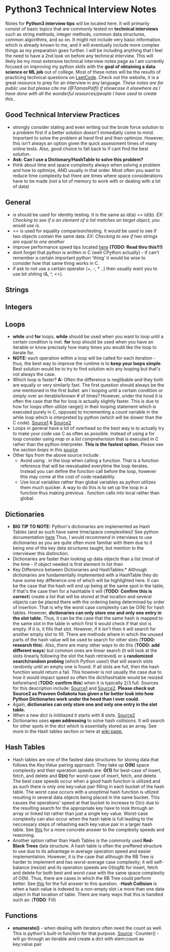 # Python3 Technical Interview Notes
Notes for **Python3 interview tips** will be located here.  It will primarily consist of basic topics that are commonly tested on **technical interviews** such as string methods, integer methods, common data structures, common algorithms, and so on.  It might not include very basic information which is already known to me, and it will eventually include more complex things as my preparation goes further.  I will be including anything that I feel the need to have a 2nd look on before any technical interview.  This will likely be my most extensive technical interview notes page as I am currently focused on improving my python skills with the **goal of obtaining a data science or ML job** out of college.  Most of these notes will be the results of practicing technical questions on [LeetCode](https://leetcode.com/).  Check out the website, it is a great resource to prep for an interview in any language.  *These notes are for public use but please cite me (@TamasPalfi) if showcase it elsewhere as I have done with all the wonderful resources/people I have used to create this.*. 

## Good Technical Interview Practices
- strongly consider stating and even writing out the brute force solution to a problem first if a better solution doesn't immediatly come to mind.  Important to solve the problem at hand first and then optimize.  However, this isn't always an option given the quick assessment times of many online tests.  Also, good choice to fall back to if cant find the best solution.
- **Ask: Can I use a Dictionary/HashTable to solve this problem?**
- think about time and space complexity always when solving a problem and how to optimize, AND usually in that order.  Most often you want to reduce time complexity but there are times where space considerations have to be made (not a lot of memory to work with or dealing with a lot of data)

## General 
- *is* should be used for identity testing.  It is the same as id(a) == id(b).  *EX: Checking to see if a an element of a list matches an target object, you would use is.*
- *==* is used for equality comparison/testing.  It would be used to see if two objects contain the same data.  *EX: Checking to see if two strings are equal to one another*
- improve performance speed tips located [here](https://wiki.python.org/moin/PythonSpeed/PerformanceTips) **(TODO: Read thru this!!!)**
- dont forget that python is written in C (well CPython actually) - if can't remember a certain important python 'thing' it would be wise to consider how that same thing works in C.
- if ask to not use a certain operator (+, -, * ..) then usually want you to use bit shiting (&, ^, <<).

## Strings



## Integers


## Loops
- **while** and **for** loops.  **while** should be used  when you want to loop until a certain condition is met.  **for** loop should be used when you have an iterable or know precisely how many times you would like the loop to iterate for. 
- **NOTE:** each operation within a loop will be called for each iteration - thus, the best way to improve the runtime is to **keep your loops simple**.  Best solution would be to try to find solution w/o any looping but that's not always the case.
- Which loop is faster? **A:** Often the difference is neglibable and they both are equally or very similarly fast.  The first question should always be the one mentioned in the first bullet: am I looping until a certain condition or simply over an iterable/known # of times?  However, under the hood it is often the case that the for loop is actually slightly faster.  This is due to how for loops often utilize range() in their looping statement which is executed purely in C, opposed to incrementing a *count* variable in the while loop which is interpreted by python (which will be slower than the C code).  [Source1](https://stackoverflow.com/questions/869229/why-is-looping-over-range-in-python-faster-than-using-a-while-loop) & [Source2](https://www.quora.com/Which-loop-is-more-efficient-in-C)
- Loops in general have a lot of overhead so the best way is to actually try to make your code use C as often as possible.  Instead of using a for loop consider using *map* or a *list comprehension* that is executed in C rather than the python interpreter. **This is the fastest option.**  Please see the section *loops* in this [source](https://wiki.python.org/moin/PythonSpeed/PerformanceTips)
- Other tips from the above source include:
  - Avoid using . in the loop when calling a function.  That is a function reference that will be reevaluated everytime the loop iterates.  Instead you can define the function call before the loop, however this may come at the cost of code readability.
  - Use local variables rather than global variables as python utilizes them much quicker.  A way to do this is to set up the loop in a function thus making previous . function calls into local rather than global.  

## Dictionaries
- **BIG TIP TO NOTE:** Python's dictionaries are implemented as Hash Tables (and as such have same time/space complexities)!  See python documentation [here](https://docs.python.org/3/library/stdtypes.html#typesmapping)  Thus, I would recommend in interviews to use dictionaries as you are quite often more familiar with them due to it being one of the key data structures taught, but mention to the interviewer this distinction. 
- Dictionaries are faster than looking up data objects than a list (most of the time - if object needed is first element in list then 
- Key Difference between Dictionaries and HashTables:* Although dictionaries are fundamentally implemented with a HashTable they do have some key difference one of which will be highlighted here. It can be the case that the hash will end up being at the same spot in the table, if that's the case then for a hashtable it will (**TODO: Confirm this is correct**) create a list that will be stored at that location and several objects can be placed there with the ordering being determined by order of insertion.  That is why the worst case complexity can be O(N) for hash tables.  However, **dictionaries can only store one and only one entry in the slot table.**  Thus, it can be the case that the same hash is mapped to the same slot in the table in which first it would check if that slot is empty.  If it is, it fills that slot.  However, if it isn't then it will search for another empty slot to fill.  There are methods where in which the unused parts of the hash value will be used to search for other slots (**TODO: research this**). Also, there are many other ways to do this (**TODO: add different ways**) but common ones are linear search (it will look at the slots linearly following the slot the hash retrieved) or a **randomized search/random probing** (which Python uses!) that will search slots randomly until an empty one is found.  If all slots are full, then the hash function would return a fail.  This however is not usually the case due to how it would impact speed so often the dict/hashtable would be resized beforehand (**TODO: confirm this**) when it is typically 2/3 full.  Sources for this description include: [Source1](https://stackoverflow.com/questions/9010222/how-can-python-dict-have-multiple-keys-with-same-hash) and [Source2](https://stackoverflow.com/questions/327311/how-are-pythons-built-in-dictionaries-implemented).  **Please check out Source2 as 
Praveen Gollakota has given a far better look into how Python Dictionaries work under the hood than I ever could.**
- Again, **dictionaries can only store one and only one entry in the slot table.**
- When a new dict is initiliazed it starts with 8 slots.  [Source2](https://stackoverflow.com/questions/327311/how-are-pythons-built-in-dictionaries-implemented)
- Dictionaries uses **open addressing** to solve hash collisions.  It will search for other spots in the dict which is essentially stored as an array.  See more in the Hash tables section or here at [wiki page.](https://en.wikipedia.org/wiki/Hash_table#Open_addressing)


## Hash Tables
- Hash tables are one of the fastest data structures for storing data that follows the *Key:Value* pairing approach.  They take up **O(N)** space complexity and their operation speeds are: **O(1)** for best-case of insert, fetch, and delete and **O(n)** for worst-case of insert, fetch, and delete.  The best case speeds occur when a good hash function is utilized and as such there is only one key:value pair filling in each bucket of the hash table.  The worst case occurs with a unoptimal hash function is utlized resulting in several data objects being placed in the same bucket.  This causes the operations' speed at that bucket to increase to O(n) due to the resulting search for the appropriate key have to look through an array or linked list rather than just a single key value.  Worst-case complexity can also occur when the hash table is full leading to the neccessary steps of rehashing each key:value pair in a larger hash table.  See [this](https://stackoverflow.com/questions/9214353/hash-table-runtime-complexity-insert-search-and-delete) for a more concrete answer to the complexity speeds and reasoning.
- Another option rather than Hash Tables is the commonly used **Red-Black Trees** data structure.  A hash table is often the preffered structure to use due to its advantage in average operation speed and easier implementation.  However, it is the case that although the RB Tree is harder to implement and has worst-average case complexity; it will self-balance (resize) and its operation speeds are O(logN) for insert, fetch and delete for both best and worst case with the same space complexity of O(N).  Thus, there are cases in which the RB Tree could perform better.  See [this](https://softwareengineering.stackexchange.com/questions/234793/why-does-python-use-hash-table-to-implement-dict-but-not-red-black-tree) for the full answer to this question.
-**Hash Collision** is when a hash value is indexed to a non-empty slot i.e more than one data object in that location of table.  There are many ways that this is handled such as: (**TODO**: Fill)


## Functions
- **enumerate()** - when dealing with iterators often need the count as well.  This is python's built-in function for that purpose.  [Source](https://www.geeksforgeeks.org/enumerate-in-python/)
-Counter() - will go through an iterable and create a dict with elem:count as key:value pair
